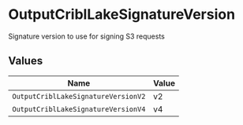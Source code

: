 # OutputCriblLakeSignatureVersion

Signature version to use for signing S3 requests


## Values

| Name                                | Value                               |
| ----------------------------------- | ----------------------------------- |
| `OutputCriblLakeSignatureVersionV2` | v2                                  |
| `OutputCriblLakeSignatureVersionV4` | v4                                  |